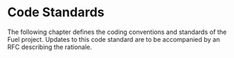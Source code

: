 # Code Standards

The following chapter defines the coding conventions and standards of the Fuel project. 
Updates to this code standard are to be accompanied by an RFC describing the rationale.
